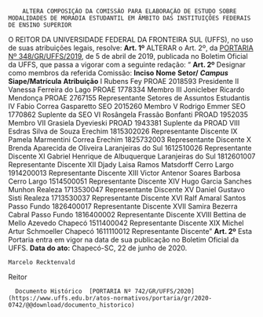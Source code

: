         ALTERA COMPOSIÇÃO DA COMISSÃO PARA ELABORAÇÃO DE ESTUDO SOBRE MODALIDADES DE MORADIA ESTUDANTIL EM ÂMBITO DAS INSTITUIÇÕES FEDERAIS DE ENSINO SUPERIOR  

 O REITOR DA UNIVERSIDADE FEDERAL DA FRONTEIRA SUL (UFFS), no uso de suas atribuições legais, resolve:   **Art. 1º**  ALTERAR o Art. 2º, da [PORTARIA Nº 348/GR/UFFS/2019](https://www.uffs.edu.br/atos-normativos/portaria/gr/2019-0348), de 5 de abril de 2019, publicada no Boletim Oficial da UFFS, que passa a vigorar com a seguinte redação: “ **Art. 2º**  Designar como membros da referida Comissão:     **Inciso**   **Nome**   **Setor/**  ***Campus***    **Siape/Matrícula**   **Atribuição**     I   Rubens Fey   PROAE   2018593   Presidente     II   Vanessa Ferreira do Lago   PROAE   1778334   Membro     III   Jonicleber Ricardo Mendonça   PROAE   2767155   Representante Setores de Assuntos Estudantis     IV   Fabio Correa Gasparetto   SEO   2015260   Membro     V   Rodrigo Emmer   SEO   1770862   Suplente da SEO     VI   Rosângela Frassão Bonfanti   PROAD   1952035   Membro     VII   Grasiela Dyevieski   PROAD   1943381   Suplente da PROAD     VIII   Esdras Silva de Souza   Erechim   1815302026   Representante Discente     IX   Pamela Marmentini Correa   Erechim   1825732003   Representante Discente     X   Brenda Aparecida de Oliveira   Laranjeiras do Sul   1612510026   Representante Discente     XI   Gabriel Henrique de Albuquerque   Laranjeiras do Sul   1812601007   Representante Discente     XII   Djady Laisa Ramos Matsdorff   Cerro Largo   1914200013   Representante Discente     XIII   Victor Antenor Soares Barbosa   Cerro Largo   1514500051   Representante Discente     XIV   Hugo Garcia Sanches Munhon   Realeza   1713530047   Representante Discente     XV   Daniel Gustavo Sisti   Realeza   1713530037   Representante Discente     XVI   Ralf Amaral Santos   Passo Fundo   1826400017   Representante Discente     XVII   Samira Bezerra Cabral   Passo Fundo   1816400002   Representante Discente     XVIII   Bettina de Mello Azevedo   Chapecó   1511400042   Representante Discente     XIX   Michel Artur Schmoeller   Chapecó   1611110012   Representante Discente”       **Art. 2º**  Esta Portaria entra em vigor na data de sua publicação no Boletim Oficial da UFFS.        **Data do ato:** Chapecó-SC, 22 de junho de 2020.   
 

    Marcelo Recktenvald   
 Reitor 

      Documento Histórico  [PORTARIA Nº 742/GR/UFFS/2020](https://www.uffs.edu.br/atos-normativos/portaria/gr/2020-0742/@@download/documento_historico)     
      